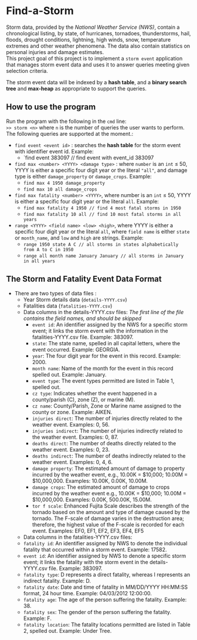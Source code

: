 # Find-a-Storm
Storm data, provided by the *National Weather Service (NWS)*, contain a chronological listing, by state, of
hurricanes, tornadoes, thunderstorms, hail, floods, drought conditions, lightning, high winds, snow, temperature extremes and other weather phenomena. The data also contain statistics on personal injuries and
damage estimates.<br>
This project goal of this project is to implement a `storm event` application that manages storm event
data and uses it to answer queries meeting given selection criteria. <br>

The storm event data will be indexed by a __hash table__, and a __binary search tree__ and __max-heap__ as appropriate to support the queries.

## How to use the program
Run the program with the following in the `cmd` line: <br>
`>> storm <n>` where `n` is the number of queries the user wants to perform. The following queries are supported at the moment.: 
  * `find event <event id>` : searches the __hash table__ for the storm event with identifier event id. Example: 
     * `find event 383097 // find event with event_id 383097  
  * `find max <number> <YYYY> <damage type>` : where `number` is an `int` ≤ 50, YYYY is either a specific four digit year or the literal     `"all"`, and damage type is either `damage_property` or `damage_crops`. 
     Example: 
     * `find max 4 1950 damage_property`
     * `find max 10 all damage_crops`
  * `find max fatality <number> <YYYY>`, where number is an `int` ≤ 50, YYYY is either a specific four digit year or the literal `all`.      Example: 
     * `find max fatality 4 1950 // find 4 most fatal storms in 1950`
     * `find max fatality 10 all // find 10 most fatal storms in all years`
  * `range <YYYY> <field name> <low> <high>`, where YYYY is either a specific four digit year or the
literal `all`, where `field name` is either `state` or `month_name`, and `low` and `high` are strings.
     Example: 
     * `range 1950 state A C // all storms in states alphabetically from A to C in 1950`
     * `range all month name January January // all storms in January in all years`



## The Storm and Fatality Event Data Format

  * There are two types of data files :
    * Year Storm details data (`details-YYYY.csv`)    
    * Fatalities data (`fatalities-YYYY.csv`)
    * Data columns in the details-YYYY.csv files: *The first line of the file contains the field names, and should be skipped*
      * `event id`: An identifier assigned by the NWS for a specific storm event; it links the storm event with the information in the fatalities-YYYY.csv file. Example: 383097.
      * `state`: The state name, spelled in all capital letters, where the event occurred. Example: GEORGIA.
      * `year`: The four digit year for the event in this record. Example: 2000.
      * `month name`: Name of the month for the event in this record spelled out. Example: January.
      * `event type`: The event types permitted are listed in Table 1, spelled out.
      * `cz type`: Indicates whether the event happened in a county/parish (C), zone (Z), or marine (M).
      * `cz name`: County/Parish, Zone or Marine name assigned to the county or zone. Example: AIKEN.
      * `injuries direct`: The number of injuries directly related to the weather event. Examples: 0, 56.
      * `injuries indirect`: The number of injuries indirectly related to the weather event. Examples: 0, 87.
      * `deaths direct`: The number of deaths directly related to the weather event. Examples: 0, 23.
      * `deaths indirect`: The number of deaths indirectly related to the weather event. Examples: 0, 4, 6.
      * `damage property`: The estimated amount of damage to property incurred by the weather event, e.g., 10.00K = $10,000; 10.00M = $10,000,000. Examples: 10.00K, 0.00K, 10.00M.
      * `damage crops`: The estimated amount of damage to crops incurred by the weather event e.g., 10.00K = $10,000; 10.00M = $10,000,000. Examples: 0.00K, 500.00K, 15.00M.
      * `tor f scale`: Enhanced Fujita Scale describes the strength of the tornado based on the amount and type of damage caused by the tornado. The F-scale of damage varies in the destruction area; therefore, the highest value of the F-scale is recorded for each event. Examples: EF0, EF1, EF2, EF3, EF4, EF5
     * Data columns in the fatalities-YYYY.csv files:
      * `fatality id`: An identifier assigned by NWS to denote the individual fatality that occurred within a storm event. Example: 17582.
      * `event id`: An identifier assigned by NWS to denote a specific storm event; it links the fatality with the storm event in the details-YYYY.csv file. Example: 383097.
      * `fatality type`: D represents a direct fatality, whereas I represents an indirect fatality. Example: D.
      * `fatality date`: Date and time of fatality in MM/DD/YYYY HH:MM:SS format, 24 hour time. Example: 04/03/2012 12:00:00.
      * `fatality age`: The age of the person suffering the fatality. Example: 38.
      * `fatality sex`: The gender of the person suffering the fatality. Example: F.
      * `fatality location`: The fatality locations permitted are listed in Table 2, spelled out. Example: Under Tree.

